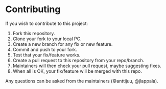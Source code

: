 # Contributing

If you wish to contribute to this project:

1. Fork this repository.
2. Clone your fork to your local PC.
3. Create a new branch for any fix or new feature.
4. Commit and push to your fork.
5. Test that your fix/feature works.
6. Create a pull request to this repository from your repo/branch.
7. Maintainers will then check your pull request, maybe suggesting fixes.
8. When all is OK, your fix/feature will be merged with this repo.

Any questions can be asked from the maintainers (©anttijuu, @jlappala).
